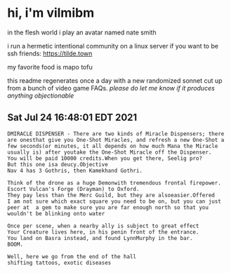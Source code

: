 # hi, i'm vilmibm

in the flesh world i play an avatar named nate smith

i run a hermetic intentional community on a linux server if you want to be ssh friends: https://tilde.town

my favorite food is mapo tofu

this readme regenerates once a day with a new randomized sonnet cut up from a bunch of video game FAQs.
_please do let me know if it produces anything objectionable_

## Sat Jul 24 16:48:01 EDT 2021

    DMIRACLE DISPENSER - There are two kinds of Miracle Dispensers; there are onesthat give you One-Shot Miracles, and refresh a new One-Shot a few seconds(or minutes, it all depends on how much Mana the Miracle usually is) after youtake the One-Shot Miracle off the Dispenser.
    You will be paid 10000 credits.When you get there, Seelig pro?
    But this one isa deucy.Objective
    Nav 4 has 3 Gothris, then Kamekhand Gothri.
    
    Think of the drone as a huge Demonwith tremendous frontal firepower.
    Escort Vulcan's Forge (Drayman) to Oxford.
    They pay less than the Merc Guild, but they are alsoeasier.Offered
    I am not sure which exact square you need to be on, but you can just peer at  a gem to make sure you are far enough north so that you wouldn't be blinking onto water
    
    Once per scene, when a nearby ally is subject to great effect
    Your Creature lives here, in his penin front of the entrance.
    You land on Basra instead, and found LynnMurphy in the bar.
    BOOM.
    
    Well, here we go from the end of the hall
    shifting tattoos, exotic diseases
